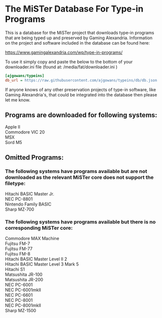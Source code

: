 # The MiSTer Database For Type-in Programs 

This is a database for the MiSTer project that downloads type-in programs that are being typed up and preserved by Gaming Alexandria.  Information on the project and software included in the database can be found here:

https://www.gamingalexandria.com/wp/type-in-programs/


To use it simply copy and paste the below to the bottom of your downloader.ini file (found at: /media/fat/downloader.ini )

```ini
[ajgowans/typeins]
db_url = https://raw.githubusercontent.com/ajgowans/typeins/db/db.json.zip
```

If anyone knows of any other preservation projects of type-in software, like Gaming Alexandria's, that could be integrated into the database then please let me know.

 ## Programs are downloaded for following systems:
 
 Apple II <br>
 Commodore VIC 20 <br>
 MSX <br>
 Sord M5 <br>
 
 ## Omitted Programs:

### The following systems have programs available but are not downloaded as the relevant MiSTer core does not support the filetype: <br>
Hitachi BASIC Master Jr. <br>
NEC PC-8801 <br>
Nintendo Family BASIC <br>
Sharp MZ-700 <br>


 ### The following systems have programs available but there is no corresponding MiSTer core: <br>
Commodore MAX Machine <br>
Fujitsu FM-7 <br>
Fujitsu FM-77 <br>
Fujitsu FM-8 <br>
Hitachi BASIC Master Level II 2 <br>
Hitachi BASIC Master Level 3 Mark 5 <br>
Hitachi S1 <br>
Matsushita JR-100 <br>
Matsushita JR-200 <br>
NEC PC-6001 <br>
NEC PC-6001mkII <br>
NEC PC-6601 <br>
NEC PC-8001 <br>
NEC PC-8001mkII <br>
Sharp MZ-1500 <br>



